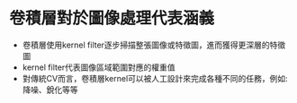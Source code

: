 
卷積層對於圖像處理代表涵義
===

- 卷積層使用kernel filter逐步掃描整張圖像或特徵圖，進而獲得更深層的特徵圖
- kernel filter代表圖像區域範圍對應的權重值
- 對傳統CV而言，卷積層kernel可以被人工設計來完成各種不同的任務，例如:降噪、銳化等等
